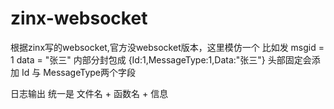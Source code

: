 # zinx-websocket

根据zinx写的websocket,官方没websocket版本，这里模仿一个
比如发 msgid = 1 data = "张三"
内部分封包成 {Id:1,MessageType:1,Data:"张三"}
头部固定会添加 Id 与 MessageType两个字段

日志输出 统一是 文件名 + 函数名 + 信息
